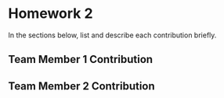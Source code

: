 # Homework 2


In the sections below, list and describe each contribution briefly.

## Team Member 1 Contribution

## Team Member 2 Contribution

